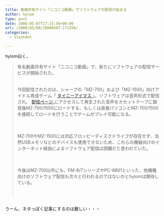 ```yaml
---
title: 動画共有サイト「ニコニコ動画」でソフトウェアの配信が始まる
author: hylom
type: post
date: 2008-05-07T17:15:56+00:00
url: /2008/05/08/20080507-171556/
categories:
  - Slashdot

---
```

hylom曰く、

> <div>
>   有名動画共有サイト「ニコニコ動画」で、新たにソフトウェアの配信サービスが開始された。 <br /> </br> <br /> 今回配信されたのは、シャープの「MZ-700」および「MZ-1500」向けアイドル育成ゲーム「 <a href="http://www.nicovideo.jp/watch/sm3163880"> タイニーアイマス </a> 」。ソフトウェアは音声形式で配信され、 <a href="http://www.nicovideo.jp/watch/sm3215835"> 配信ページ </a> にアクセスして再生された音声をカセットテープに録音後MZ-700/1500にロードする、もしくは直接パソコンとMZ-700/1500を接続してロードを行うことでゲームがプレイ可能になる。 </br> <br /> </br> <br /> MZ-700やMZ-1500には対応フロッピーディスクドライブが存在せず、当然USBメモリなどのデバイスも使用できないため、これらの機器向けのインターネット経由によるソフトウェア配信は困難だと思われていた。 </br> <br /> </br> <br /> 今後はMZ-700以外にも、FM-8/7シリーズやPC-6801といった、他機種向けのソフトウェア配信も次々と行われるのではないかとhylomは期待している。 </br> <br /> </br>
> </div>

</br>     
うーん、ネタっぽく記事にするのは難しい・・・ </br>    
</br>    
</br>